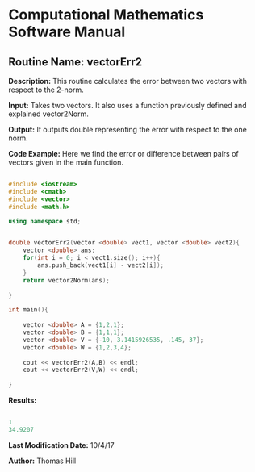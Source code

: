 # Computational Mathematics Software Manual

## **Routine Name:** vectorErr2

**Description:** This routine calculates the error between two vectors with respect to the 2-norm.

**Input:**  Takes two vectors. It also uses a function previously defined and explained vector2Norm. 

**Output:** It outputs double representing the error with respect to the one norm.

**Code Example:** Here we find the error or difference between pairs of vectors given in the main function.


```C++

#include <iostream>
#include <cmath>
#include <vector>
#include <math.h>

using namespace std;


double vectorErr2(vector <double> vect1, vector <double> vect2){
    vector <double> ans; 
    for(int i = 0; i < vect1.size(); i++){
        ans.push_back(vect1[i] - vect2[i]);
    }
    return vector2Norm(ans);
    
}

int main(){
    
    vector <double> A = {1,2,1};
    vector <double> B = {1,1,1};
    vector <double> V = {-10, 3.1415926535, .145, 37};
    vector <double> W = {1,2,3,4};
    
    cout << vectorErr2(A,B) << endl;
    cout << vectorErr2(V,W) << endl;
 
}
```

**Results:** 
```C++

1
34.9207

```

**Last Modification Date:** 10/4/17

**Author:** Thomas Hill
